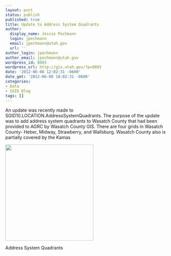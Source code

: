 ```yaml
---
layout: post
status: publish
published: true
title: Update to Address System Quadrants
author:
  display_name: Jessie Pechmann
  login: jpechmann
  email: jpechmann@utah.gov
  url: ''
author_login: jpechmann
author_email: jpechmann@utah.gov
wordpress_id: 9803
wordpress_url: http://gis.utah.gov/?p=9803
date: '2012-06-08 12:02:31 -0600'
date_gmt: '2012-06-08 18:02:31 -0600'
categories:
- Data
- SGID Blog
tags: []
---
```

<p>An update was recently made to SGID10.LOCATION.AddressSystemQuadrants. The purpose of the update was to add address system quadrants to Wasatch County that had been provided to AGRC by Wasatch County GIS. There are four grids in Wasatch County- Heber, Midway, Strawberry, and Wallsburg. Wasatch County also is partially covered by the Kamas </p>
<div class="caption caption-left pull-left"><a href="{{ "/downloads/Grids.png" | prepend: site.baseurl }}"><img class=" wp-image-8502 " title="Address System Qudrants" src="{{ "/images/Grids.png" | prepend: site.baseurl }}" alt="" width="276" height="300" /></a><p class="caption-text">Address System Quadrants</p></div>
